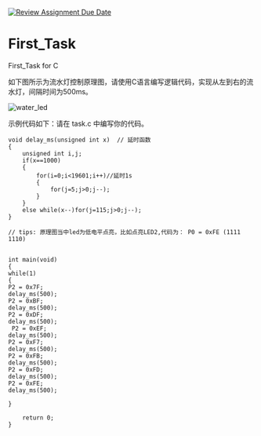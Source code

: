 [![Review Assignment Due Date](https://classroom.github.com/assets/deadline-readme-button-22041afd0340ce965d47ae6ef1cefeee28c7c493a6346c4f15d667ab976d596c.svg)](https://classroom.github.com/a/rtPGwteW)
# First_Task
First_Task for C

如下图所示为流水灯控制原理图，请使用C语言编写逻辑代码，实现从左到右的流水灯，间隔时间为500ms。

![water_led](image.png)

示例代码如下：请在 task.c 中编写你的代码。


```
void delay_ms(unsigned int x)  // 延时函数
{
    unsigned int i,j;
    if(x==1000)
    {
        for(i=0;i<19601;i++)//延时1s
        {
            for(j=5;j>0;j--);
        }
    }
    else while(x--)for(j=115;j>0;j--);
}

// tips: 原理图当中led为低电平点亮，比如点亮LED2,代码为： P0 = 0xFE (1111 1110)


int main(void)
{
while(1)
{
P2 = 0x7F;
delay_ms(500);
P2 = 0xBF;
delay_ms(500);
P2 = 0xDF;
delay_ms(500);   
 P2 = 0xEF;
delay_ms(500);
P2 = 0xF7;
delay_ms(500);
P2 = 0xFB;
delay_ms(500);    
P2 = 0xFD;
delay_ms(500);
P2 = 0xFE;
delay_ms(500);
 
}
 
    return 0;
}
```

